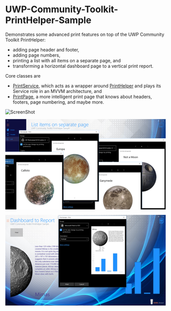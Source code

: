 # UWP-Community-Toolkit-PrintHelper-Sample
Demonstrates some advanced print features on top of the UWP Community Toolkit PrintHelper:

* adding page header and footer,
* adding page numbers,
* printing a list with all items on a separate page, and
* transforming a horizontal dashboard page to a vertical print report.

Core classes are
* [PrintService](https://github.com/XamlBrewer/UWP-Community-Toolkit-PrintHelper-Sample/blob/master/XamlBrewer.Uwp.ToolkitPrintHelperSample/Services/Printing/PrintService.cs), which acts as a wrapper around [PrintHelper](https://github.com/Microsoft/UWPCommunityToolkit/tree/master/Microsoft.Toolkit.Uwp/Helpers/PrintHelper) and plays its Service role in an MVVM architecture, and
* [PrintPage](https://github.com/XamlBrewer/UWP-Community-Toolkit-PrintHelper-Sample/blob/master/XamlBrewer.Uwp.ToolkitPrintHelperSample/Services/Printing/PrintPage.xaml.cs), a more intelligent print page that knows about headers, footers, page numbering, and maybe more.

![ScreenShot](Assets/HeaderFooterPageNumbers.png?raw=true "Screenshot")

![ScreenShot](Assets/ListItems.png?raw=true "Screenshot")

![ScreenShot](Assets/DashboardToReport.png?raw=true "Screenshot")
